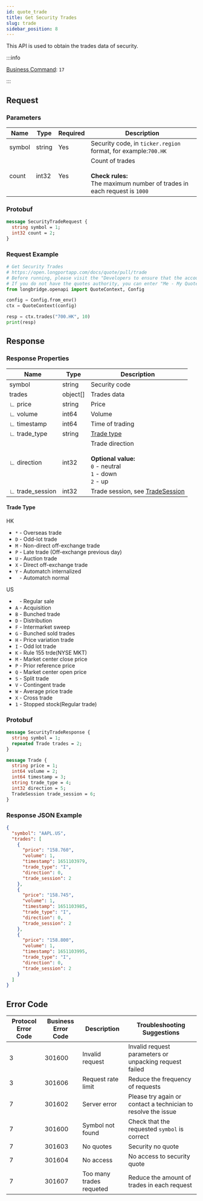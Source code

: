 ```yaml
---
id: quote_trade
title: Get Security Trades
slug: trade
sidebar_position: 8
---
```


This API is used to obtain the trades data of security.

:::info

[Business Command](../../socket/protocol/request): `17`

:::

## Request

### Parameters

| Name   | Type   | Required | Description                                                                                              |
| ------ | ------ | -------- | -------------------------------------------------------------------------------------------------------- |
| symbol | string | Yes      | Security code, in `ticker.region` format, for example:`700.HK`                                           |
| count  | int32  | Yes      | Count of trades <br /><br />**Check rules:**<br />The maximum number of trades in each request is `1000` |

### Protobuf

```protobuf
message SecurityTradeRequest {
  string symbol = 1;
  int32 count = 2;
}
```

### Request Example

```python
# Get Security Trades
# https://open.longportapp.com/docs/quote/pull/trade
# Before running, please visit the "Developers to ensure that the account has the correct quotes authority.
# If you do not have the quotes authority, you can enter "Me - My Quotes - Store" to purchase the authority through the "LongPort" mobile client.
from longbridge.openapi import QuoteContext, Config

config = Config.from_env()
ctx = QuoteContext(config)

resp = ctx.trades("700.HK", 10)
print(resp)
```

## Response

### Response Properties

| Name            | Type     | Description                                                                                      |
| --------------- | -------- | ------------------------------------------------------------------------------------------------ |
| symbol          | string   | Security code                                                                                    |
| trades          | object[] | Trades data                                                                                      |
| ∟ price         | string   | Price                                                                                            |
| ∟ volume        | int64    | Volume                                                                                           |
| ∟ timestamp     | int64    | Time of trading                                                                                  |
| ∟ trade_type    | string   | [Trade type](#trade-type)                                                                        |
| ∟ direction     | int32    | Trade direction <br /><br />**Optional value:**<br />`0` - neutral<br />`1` - down<br />`2` - up |
| ∟ trade_session | int32    | Trade session, see [TradeSession](../objects#tradesession---trading-session)                     |

#### Trade Type

HK

- `*` - Overseas trade
- `D` - Odd-lot trade
- `M` - Non-direct off-exchange trade
- `P` - Late trade (Off-exchange previous day)
- `U` - Auction trade
- `X` - Direct off-exchange trade
- `Y` - Automatch internalized
- ` ` - Automatch normal

US

- ` ` - Regular sale
- `A` - Acquisition
- `B` - Bunched trade
- `D` - Distribution
- `F` - Intermarket sweep
- `G` - Bunched sold trades
- `H` - Price variation trade
- `I` - Odd lot trade
- `K` - Rule 155 trde(NYSE MKT)
- `M` - Market center close price
- `P` - Prior reference price
- `Q` - Market center open price
- `S` - Split trade
- `V` - Contingent trade
- `W` - Average price trade
- `X` - Cross trade
- `1` - Stopped stock(Regular trade)

### Protobuf

```protobuf
message SecurityTradeResponse {
  string symbol = 1;
  repeated Trade trades = 2;
}

message Trade {
  string price = 1;
  int64 volume = 2;
  int64 timestamp = 3;
  string trade_type = 4;
  int32 direction = 5;
  TradeSession trade_session = 6;
}
```

### Response JSON Example

```json
{
  "symbol": "AAPL.US",
  "trades": [
    {
      "price": "158.760",
      "volume": 1,
      "timestamp": 1651103979,
      "trade_type": "I",
      "direction": 0,
      "trade_session": 2
    },
    {
      "price": "158.745",
      "volume": 1,
      "timestamp": 1651103985,
      "trade_type": "I",
      "direction": 0,
      "trade_session": 2
    },
    {
      "price": "158.800",
      "volume": 1,
      "timestamp": 1651103995,
      "trade_type": "I",
      "direction": 0,
      "trade_session": 2
    }
  ]
}
```

## Error Code

| Protocol Error Code | Business Error Code | Description              | Troubleshooting Suggestions                                   |
| ------------------- | ------------------- | ------------------------ | ------------------------------------------------------------- |
| 3                   | 301600              | Invalid request          | Invalid request parameters or unpacking request failed        |
| 3                   | 301606              | Request rate limit       | Reduce the frequency of requests                              |
| 7                   | 301602              | Server error             | Please try again or contact a technician to resolve the issue |
| 7                   | 301600              | Symbol not found         | Check that the requested `symbol` is correct                  |
| 7                   | 301603              | No quotes                | Security no quote                                             |
| 7                   | 301604              | No access                | No access to security quote                                   |
| 7                   | 301607              | Too many trades requeted | Reduce the amount of trades in each request                   |
